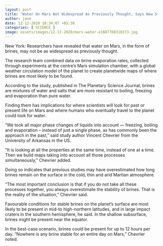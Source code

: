 ```yaml
---
layout: post
title: "Water On Mars Not Widespread As Previously Thought, Says New Study"
author: jane 
date: 12-12-2020 18:34:07 +05:30 
categories: [ SCIENCE ] 
image: assets/images/12-12-2020/mars-water-e1607768310373.jpg
---
```

New York: Researchers have revealed that water on Mars, in the form of brines, may not be as widespread as previously thought.

The research team combined data on brine evaporation rates, collected through experiments at the centre’s Mars simulation chamber, with a global weather circulation model of the planet to create planetwide maps of where brines are most likely to be found.

According to the study, published in The Planetary Science Journal, brines are mixtures of water and salts that are more resistant to boiling, freezing and evaporation than pure water.

Finding them has implications for where scientists will look for past or present life on Mars and where humans who eventually travel to the planet could look for water.

“We took all major phase changes of liquids into account — freezing, boiling and evaporation – instead of just a single phase, as has commonly been the approach in the past,” said study author Vincent Chevrier from the University of Arkansas in the US.

“It is looking at all the properties at the same time, instead of one at a time. Then we build maps taking into account all those processes simultaneously,” Chevrier added.

Doing so indicates that previous studies may have overestimated how long brines remain on the surface in the cold, thin and arid Martian atmosphere.

“The most important conclusion is that if you do not take all these processes together, you always overestimate the stability of brines. That is the reality of the situation,” Chevrier said.

Favourable conditions for stable brines on the planet’s surface are most likely to be present in mid-to high-northern latitudes, and in large impact craters in the southern hemisphere, he said. In the shallow subsurface, brines might be present near the equator.

In the best-case scenario, brines could be present for up to 12 hours per day. “Nowhere is any brine stable for an entire day on Mars,” Chevrier noted.
